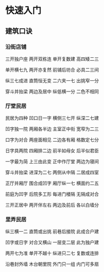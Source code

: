 # 快速入门

## 建筑口诀
### 沿街店铺
三开独户座 两开双栋连
单开复数建 高四矮二三 <Badge type="info" text="沿街店铺建造" />

单开横七九 两开亦复然
前铺后坊合 必具二三间 <Badge type="info" text="店铺横面后院" />

纵三七成进 直筒恒无变
二六夹一七 出挑窄一分 <Badge type="info" text="直筒出挑一层" />

穿斗并抬梁 两边及居中
纵低横一分 二色不相同 <Badge type="info" text="店铺屋顶梁架" />
### 厅堂民居
民居为四种   凹口日一字
横侧三七开   纵深二七建 <Badge type="info" text="小型民居类型" />

凹字独一院   两厢各半边
主室正中衔   宽窄为二三 <Badge type="info" text="凹字民居建造" />

口字为对合   两座面相见
二边各有厢   格数定七分 <Badge type="info" text="口字民居建造" />

日字具两院   四厢排二边
前半如母女   后半似君臣 <Badge type="info" text="日字民居建造" />

一字最为简   上三由此变
正中作厅堂   两边为寝间 <Badge type="info" text="一字民居建造" />

穿斗并抬梁   进深为二七
两侧从中隔   二居成四室 <Badge type="info" text="小型民居主屋开间" />

正厅并厢厅   围合成凹字   厢厅纵一七   横面约二五 <Badge type="info" text="大型民居厅堂围合、面阔口诀" />

前庭为凹字   后院多工形   每进门楼隔   无隔成对合 <Badge type="info" text="大型民居厅堂院落、跨进口诀" />

三开正居中   两开伴左右   两边及前后   各以白墙分 <Badge type="info" text="大型民居厅堂、庭院隔墙口诀" />
### 里弄民居
纵三横一二   直筒或出挑
前巷后接院   此成合户建 <Badge type="info" text="里弄二层合户民居" />

凹字或日字   对合又横山
一层变二层   此为独户建 <Badge type="info" text="里弄二层独户民居" />

两开七为准   单开不越十
纵进只二七   复数或连排 <Badge type="info" text="里弄一层联排民居" />

沿巷封外墙   木台朝里院
外门只一组   内门可多扇 <Badge type="info" text="里弄一层民居门墙" />